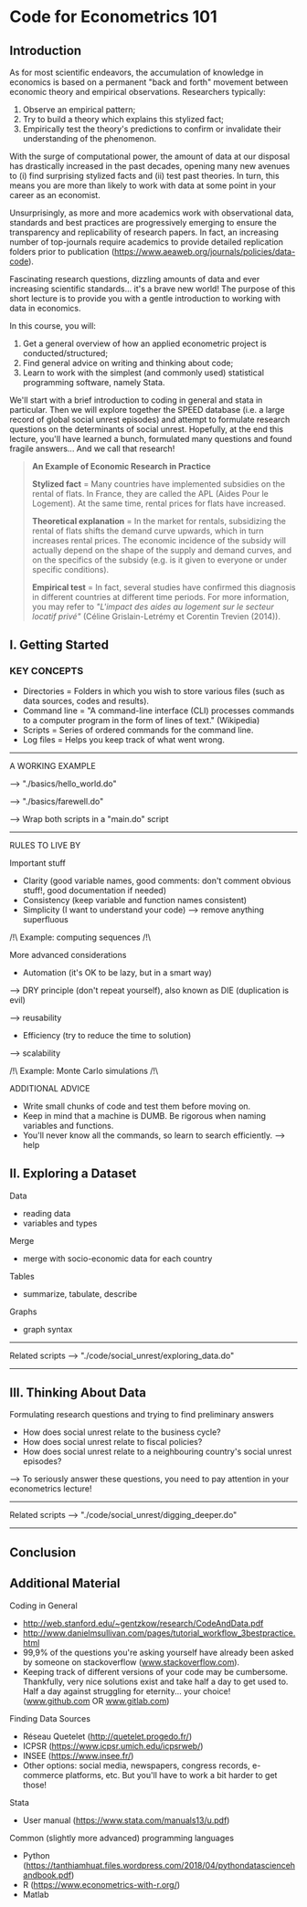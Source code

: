 # Code for Econometrics 101

## Introduction

As for most scientific endeavors, the accumulation of knowledge in economics is based on a permanent "back and forth" 
movement between economic theory and empirical observations. Researchers typically:
1. Observe an empirical pattern;
2. Try to build a theory which explains this stylized fact;
3. Empirically test the theory's predictions to confirm or invalidate their understanding of the phenomenon.

With the surge of computational power, the amount of data at our disposal has drastically increased
in the past decades, opening many new avenues to (i) find surprising stylized facts and (ii) test past theories. 
In turn, this means you are more than likely to work with data at some point in your career as an economist. 

Unsurprisingly, as more and more academics work with observational data, standards and best practices are progressively 
emerging to ensure the transparency and replicability of research papers. In fact, an increasing number of top-journals
require academics to provide detailed replication folders prior to publication (https://www.aeaweb.org/journals/policies/data-code).

Fascinating research questions, dizzling amounts of data and ever increasing scientific standards... it's a brave new world! The purpose of
this short lecture is to provide you with a gentle introduction to working with data in economics. 

In this course, you will:
1. Get a general overview of how an applied econometric project is conducted/structured;
2. Find general advice on writing and thinking about code;
3. Learn to work with the simplest (and commonly used) statistical programming software, namely Stata.

We'll start with a brief introduction to coding in general and stata in particular. Then we will explore together the SPEED database 
(i.e. a large record of global social unrest episodes) and attempt to formulate research questions on the determinants of social unrest. 
Hopefully, at the end this lecture, you'll have learned a bunch, formulated many questions and found fragile answers... And we call that research!


> **An Example of Economic Research in Practice**
>
> **Stylized fact** = Many countries have implemented subsidies on the rental of flats. In France, they are called the APL (Aides Pour le Logement).
> At the same time, rental prices for flats have increased.
> 
> **Theoretical explanation** = In the market for rentals, subsidizing the rental of flats shifts the demand curve upwards, 
> which in turn increases rental prices. The economic incidence of the subsidy will actually depend on the shape of the 
> supply and demand curves, and on the specifics of the subsidy 
> (e.g. is it given to everyone or under specific conditions).
>
> **Empirical test** = In fact, several studies have confirmed this diagnosis in different countries at different time periods.
> For more information, you may refer to *"L'impact des aides au logement sur le secteur locatif privé"* (Céline Grislain-Letrémy et Corentin Trevien (2014)).

## I. Getting Started

### KEY CONCEPTS
- Directories = Folders in which you wish to store various files (such as data sources, codes and results).
- Command line = "A command-line interface (CLI) processes commands to a computer program in the form of lines of text." (Wikipedia)
- Scripts = Series of ordered commands for the command line. 
- Log files = Helps you keep track of what went wrong.

------------------------------------------------

A WORKING EXAMPLE

--> "./basics/hello_world.do"

--> "./basics/farewell.do"

--> Wrap both scripts in a "main.do" script

------------------------------------------------

RULES TO LIVE BY

Important stuff
- Clarity (good variable names, good comments: don't comment obvious stuff!, good documentation if needed)
- Consistency (keep variable and function names consistent)
- Simplicity (I want to understand your code) --> remove anything superfluous

/!\ Example: computing sequences /!\

More advanced considerations
- Automation (it's OK to be lazy, but in a smart way)

--> DRY principle (don't repeat yourself), also known as DIE (duplication is evil) 

--> reusability

- Efficiency (try to reduce the time to solution) 

--> scalability

/!\ Example: Monte Carlo simulations /!\

ADDITIONAL ADVICE
- Write small chunks of code and test them before moving on.
- Keep in mind that a machine is DUMB. Be rigorous when naming variables and functions. 
- You'll never know all the commands, so learn to search efficiently. --> help 

## II. Exploring a Dataset

Data 
- reading data
- variables and types

Merge
- merge with socio-economic data for each country

Tables
- summarize, tabulate, describe

Graphs
- graph syntax 

------------------------------------------------

Related scripts
--> "./code/social_unrest/exploring_data.do"

------------------------------------------------

## III. Thinking About Data

Formulating research questions and trying to find preliminary answers

- How does social unrest relate to the business cycle?
- How does social unrest relate to fiscal policies?
- How does social unrest relate to a neighbouring country's social unrest episodes?

--> To seriously answer these questions, you need to pay attention in your econometrics lecture!

------------------------------------------------

Related scripts
--> "./code/social_unrest/digging_deeper.do"

------------------------------------------------

## Conclusion



## Additional Material 

Coding in General 
- http://web.stanford.edu/~gentzkow/research/CodeAndData.pdf
- http://www.danielmsullivan.com/pages/tutorial_workflow_3bestpractice.html
- 99,9% of the questions you're asking yourself have already been asked by someone on stackoverflow (www.stackoverflow.com).
- Keeping track of different versions of your code may be cumbersome. Thankfully, very nice solutions exist and take half a day to get used to. Half a day against struggling for eternity... your choice! (www.github.com OR www.gitlab.com)

Finding Data Sources
- Réseau Quetelet (http://quetelet.progedo.fr/)
- ICPSR (https://www.icpsr.umich.edu/icpsrweb/)
- INSEE (https://www.insee.fr/)
- Other options: social media, newspapers, congress records, e-commerce platforms, etc. But you'll have to work a bit harder to get those!

Stata
- User manual (https://www.stata.com/manuals13/u.pdf)

Common (slightly more advanced) programming languages
- Python (https://tanthiamhuat.files.wordpress.com/2018/04/pythondatasciencehandbook.pdf)
- R (https://www.econometrics-with-r.org/)
- Matlab